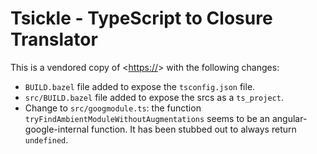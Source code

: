 # Tsickle - TypeScript to Closure Translator

This is a vendored copy of <[https://](https://github.com/angular/tsickle/commit/2129d363a0562b7ca1acdf55945c22b7d16539a3)> with the following changes:

- `BUILD.bazel` file added to expose the `tsconfig.json` file.
- `src/BUILD.bazel` file added to expose the srcs as a `ts_project`.
- Change to `src/googmodule.ts`: the function `tryFindAmbientModuleWithoutAugmentations` seems to be an angular-google-internal function.  It has been stubbed out to always return `undefined`.
